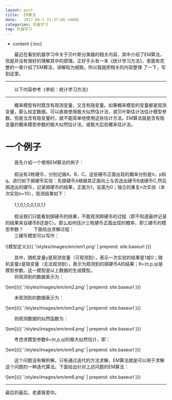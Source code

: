 ```yaml
---
layout: post
title:  EM算法
date:   2017-08-1 21:37:00 +0800
categories: 机器学习
tag: 机器学习
---
```


* content
{:toc}


&emsp;&emsp;最近在看到机器学习中关于贝叶斯分类器的相关内容，其中介绍了EM算法，但是并没有很好的理解其中的原理。正好手头有一本《统计学习方法》，里面有完整的一章介绍了EM算法，讲解较为细致。所以我就把相关的内容整理 了一下，写到这里。
<hr>
&emsp;&emsp;以下内容参考《李航：统计学习方法》
<hr>
&emsp;&emsp;概率模型有时既含有观测变量，又含有隐变量。如果概率模型的变量都是观测变量，那么给定数据。可以直接使用极大似然估计法，或贝叶斯估计法估计模型参数。但是当含有隐变量时，就不能简单地使用这些估计方法。EM算法就是含有隐变量的概率模型参数的极大似然估计法，或极大后验概率估计法。<br>

一个例子
====================================

&emsp;&emsp;首先介绍一个使用EM算法的例子：<br><br>
&emsp;&emsp;假设有3枚硬币，分别记做A，B，C。这些硬币正面出现的概率分别是π，p和q。进行如下掷硬币实验：先掷硬币A根据其正面向上与否选出硬币B或硬币C,然后掷选出的硬币，记录掷硬币的结果，正面为1，反面为0；独立的重复n次实验（本次实验n=10），观测结果如下：<br><br>
&emsp;&emsp;1,1,0,1,0,0,1,0,1,1<br><br>
&emsp;&emsp;假设我们只能看到掷硬币的结果，不能观测掷硬币的过程（即不知道最终记录的结果来自硬币B还是C）。那么如何估计三枚硬币正面出现的概率，即三硬币的模型参数？
&emsp;&emsp;下面给出求解过程：<br>
&emsp;&emsp;三硬币模型可以写作：<br>

![模型定义]({{ '/styles/images/em/em1.png' | prepend: site.baseurl }})

&emsp;&emsp;其中，随机变量y是观测变量（可观测到），表示一次实验的结果是1或0；随机变量z是隐变量（无法观测到），表示为观测到的掷硬币A的结果；θ=(π,p,q)是模型参数。这一模型是以上数据的生成模型。<br>
&emsp;&emsp;将观测到的数据表示为：<br>

![em]({{ '/styles/images/em/em2.png' | prepend: site.baseurl }})

&emsp;&emsp;未观测到的数据表示为：<br>

![em]({{ '/styles/images/em/em3.png' | prepend: site.baseurl }})

&emsp;&emsp;则观测数据的似然函数为：<br>

![em]({{ '/styles/images/em/em4.png' | prepend: site.baseurl }})

&emsp;&emsp;考虑求模型参数θ=(π,p,q)的极大似然估计，即：<br>

![em]({{ '/styles/images/em/em5.png' | prepend: site.baseurl }})

&emsp;&emsp;这个问题没有解析解，只有通过迭代的方法求解。EM算法就是可以用于求解这个问题的一种迭代算法。下面给出针对上述问题的EM算法：<br>

![em]({{ '/styles/images/em/em6.png' | prepend: site.baseurl }})


<hr>
​最后的最后，老婆我爱你。








